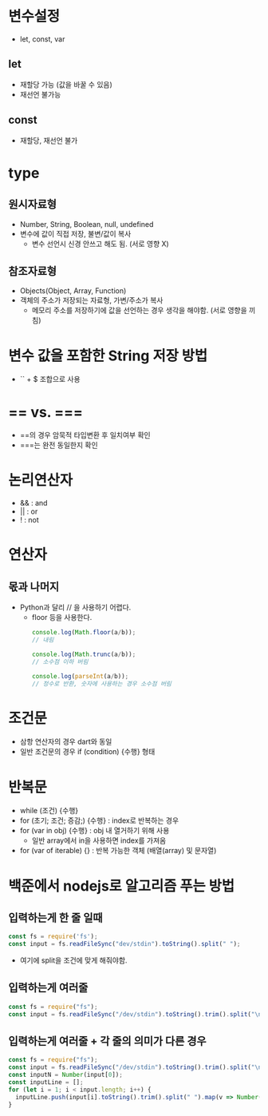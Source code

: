# 변수설정
- let, const, var

## let
- 재할당 가능 (값을 바꿀 수 있음)
- 재선언 불가능

## const
- 재할당, 재선언 불가

# type
## 원시자료형
- Number, String, Boolean, null, undefined
- 변수에 값이 직접 저장, 불변/값이 복사
    - 변수 선언시 신경 안쓰고 해도 됨. (서로 영향 X)
## 참조자료형
- Objects(Object, Array, Function)
- 객체의 주소가 저장되는 자료형, 가변/주소가 복사
    - 메모리 주소를 저장하기에 값을 선언하는 경우 생각을 해야함. (서로 영향을 끼침)

# 변수 값을 포함한 String 저장 방법
- `` + $ 조합으로 사용

# == vs. ===
- ==의 경우 암묵적 타입변환 후 일치여부 확인
- ===는 완전 동일한지 확인

# 논리연산자
- && : and
- || : or
- ! : not

# 연산자
## 몫과 나머지
- Python과 달리 // 을 사용하기 어렵다.
  - floor 등을 사용한다.
    ```js
    console.log(Math.floor(a/b));
    // 내림
    
    console.log(Math.trunc(a/b));
    // 소수점 이하 버림
    
    console.log(parseInt(a/b));
    // 정수로 반환, 숫자에 사용하는 경우 소수점 버림
    ```

# 조건문
- 삼항 연산자의 경우 dart와 동일
- 일반 조건문의 경우 if (condition) {수행} 형태

# 반복문
- while (조건) {수행}
- for (초기; 조건; 증감;) {수행} : index로 반복하는 경우
- for (var in obj) {수행} : obj 내 열거하기 위해 사용
    - 일반 array에서 in을 사용하면 index를 가져옴
- for (var of iterable) {} : 반복 가능한 객체 (배열(array) 및 문자열)

# 백준에서 nodejs로 알고리즘 푸는 방법
## 입력하는게 한 줄 일때
```js
const fs = require('fs');
const input = fs.readFileSync("dev/stdin").toString().split(" ");
```
- 여기에 split을 조건에 맞게 해줘야함.

## 입력하는게 여러줄
```js
const fs = require("fs");
const input = fs.readFileSync("/dev/stdin").toString().trim().split("\n")
```

## 입력하는게 여러줄 + 각 줄의 의미가 다른 경우
```js
const fs = require("fs");
const input = fs.readFileSync("/dev/stdin").toString().trim().split("\n");
const inputN = Number(input[0]);
const inputLine = [];
for (let i = 1; i < input.length; i++) {
  inputLine.push(input[i].toString().trim().split(" ").map(v => Number(v)));
}
```
